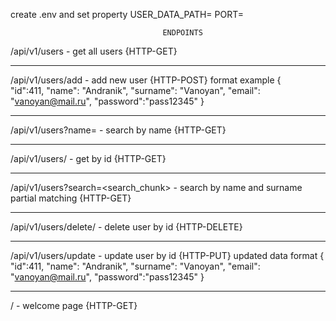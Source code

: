 create .env and set property
USER_DATA_PATH=<path to JSON file where can be saved user data>
PORT=<port number>

                                      ENDPOINTS

/api/v1/users - get all users {HTTP-GET}
*************************
/api/v1/users/add - add new user {HTTP-POST}
format example
{       
"id":411,
"name": "Andranik",
"surname": "Vanoyan",
"email": "vanoyan@mail.ru",
"password":"pass12345"
}
*************************
/api/v1/users?name=<name> - search by name {HTTP-GET}
*************************
/api/v1/users/<id> - get by id {HTTP-GET}
*************************
/api/v1/users?search=<search_chunk> - search by name and surname partial matching {HTTP-GET}
*************************
/api/v1/users/delete/<id> - delete user by id {HTTP-DELETE}
*************************
/api/v1/users/update - update user by id {HTTP-PUT}
updated data format
{       
"id":411,
"name": "Andranik",
"surname": "Vanoyan",
"email": "vanoyan@mail.ru",
"password":"pass12345"
}
*************************
/ - welcome page {HTTP-GET}

